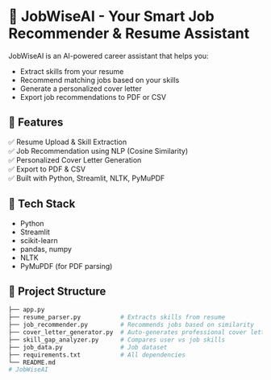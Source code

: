 # 🧠 JobWiseAI - Your Smart Job Recommender & Resume Assistant

JobWiseAI is an AI-powered career assistant that helps you:
- Extract skills from your resume
- Recommend matching jobs based on your skills
- Generate a personalized cover letter
- Export job recommendations to PDF or CSV

## 🚀 Features

✅ Resume Upload & Skill Extraction  
✅ Job Recommendation using NLP (Cosine Similarity)  
✅ Personalized Cover Letter Generation  
✅ Export to PDF & CSV  
✅ Built with Python, Streamlit, NLTK, PyMuPDF

## 🧰 Tech Stack

- Python
- Streamlit
- scikit-learn
- pandas, numpy
- NLTK
- PyMuPDF (for PDF parsing)

## 📁 Project Structure

```bash
├── app.py                      
├── resume_parser.py           # Extracts skills from resume
├── job_recommender.py         # Recommends jobs based on similarity
├── cover_letter_generator.py  # Auto-generates professional cover letters
├── skill_gap_analyzer.py      # Compares user vs job skills
├── job_data.py                # Job dataset
├── requirements.txt           # All dependencies
└── README.md
# JobWiseAI
